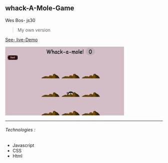 ## whack-A-Mole-Game
Wes Bos- js30

> My own version 

[See- live-Demo](https://cleverttech.github.io/whack-A-Mole/)

<img src="https://github.com/Cleverttech/whack-A-Mole/blob/main/demo2.PNG" alt="demo-Image" margin="auto 0px" width="380" height="220"/>
<hr>


###### Technologies :

- Javascript 
- CSS 
- Html
